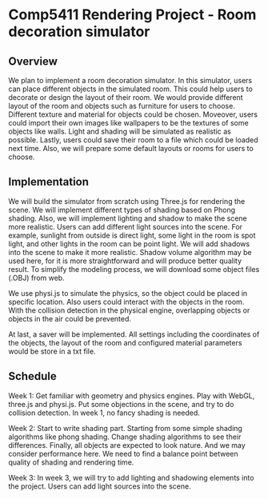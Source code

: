 # Comp5411 Rendering Project - Room decoration simulator
## Overview
We plan to implement a room decoration simulator. In this simulator, users can place different objects in the simulated room. This could help users to decorate or design the layout of their room. We would provide different layout of the room and objects such as furniture for users to choose. Different texture and material for objects could be chosen. Moveover, users could import their own images like wallpapers to be the textures of some objects like walls. Light and shading will be simulated as realistic as possible. Lastly, users could save their room to a file which could be loaded next time. Also, we will prepare some default layouts or rooms for users to choose.

## Implementation
We will build the simulator from scratch using Three.js for rendering the scene. We will implement different types of shading based on Phong shading. Also, we will implement lighting and shadow to make the scene more realistic. Users can add different light sources into the scene. For example, sunlight from outside is direct light, some light in the room is spot light, and other lights in the room can be point light. We will add shadows into the scene to make it more realistic. Shadow volume algorithm may be used here, for it is more straightforward and will produce better quality result.  To simplify the modeling process, we will download some object files (.OBJ) from web. 

We use physi.js to simulate the physics, so the object could be placed in specific location. Also users could interact with the objects in the room. With the collision detection in the physical engine, overlapping objects or objects in the air could be prevented.

At last, a saver will be implemented. All settings including the coordinates of the objects, the layout of the room and configured material parameters would be store in a txt file.

## Schedule
Week 1:
Get familiar with geometry and physics engines. Play with WebGL, three.js and physi.js. Put some objections in the scene, and try to do collision detection. In week 1, no fancy shading is needed.

Week 2:
Start to write shading part. Starting from some simple shading algorithms like phong shading. Change shading algorithms to see their differences. Finally, all objects are expected to look nature. And we may consider performance here. We need to find a balance point between quality of shading and rendering time.

Week 3:
In week 3, we will try to add lighting and shadowing elements into the project. Users can add light sources into the scene. 
